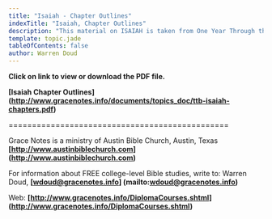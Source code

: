 ```yaml
---
title: "Isaiah - Chapter Outlines"
indexTitle: "Isaiah, Chapter Outlines"
description: "This material on ISAIAH is taken from One Year Through the Bible, a study compiled by Pastor Bob Bolender, Austin Bible Church, Austin, Texas."
template: topic.jade
tableOfContents: false
author: Warren Doud
---
```


**Click on link to view or download the PDF file.**

**[Isaiah Chapter Outlines]  
(http://www.gracenotes.info/documents/topics_doc/ttb-isaiah-chapters.pdf)**



===============================================

Grace Notes is a ministry of Austin Bible Church, Austin, Texas **[http://www.austinbiblechurch.com] (http://www.austinbiblechurch.com)**

For information about FREE college-level Bible studies, write to: Warren Doud, **[wdoud@gracenotes.info] (mailto:wdoud@gracenotes.info)**

Web: **[http://www.gracenotes.info/DiplomaCourses.shtml] (http://www.gracenotes.info/DiplomaCourses.shtml)**